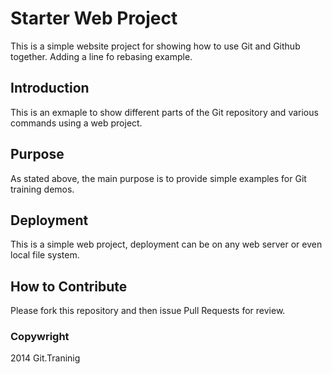# Starter Web Project 

This is a simple website project for showing how to use Git and Github together.
Adding a line fo rebasing example.

## Introduction

This is an exmaple to show different parts of the Git repository and various commands using a web project.

## Purpose

As stated above, the main purpose is to provide simple examples for Git training demos.

## Deployment

This is a simple web project, deployment can be on any web server or even local file system.

## How to Contribute

Please fork this repository and then issue Pull Requests for review.

### Copywright

2014 Git.Traninig
